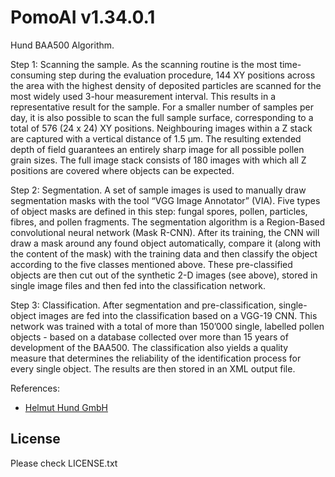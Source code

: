 # PomoAI v1.34.0.1

Hund BAA500 Algorithm.

Step 1: Scanning the sample. As the scanning routine is the most time-consuming step during the evaluation procedure, 144 XY positions across the area with the highest density of deposited particles are scanned for the most widely used 3-hour measurement interval. This results in a representative result for the sample. For a smaller number of samples per day, it is also possible to scan the full sample surface, corresponding to a total of 576 (24 x 24) XY positions. Neighbouring images within a Z stack are captured with a vertical distance of 1.5 µm. The resulting extended depth of field guarantees an entirely sharp image for all possible pollen grain sizes. The full image stack consists of 180 images with which all Z positions are covered where objects can be expected.

Step 2: Segmentation. A set of sample images is used to manually draw segmentation masks with the tool “VGG Image Annotator” (VIA). Five types of object masks are defined in this step: fungal spores, pollen, particles, fibres, and pollen fragments. The segmentation algorithm is a Region-Based convolutional neural network (Mask R-CNN). After its training, the CNN will draw a mask around any found object automatically, compare it (along with the content of the mask) with the training data and then classify the object according to the five classes mentioned above. These pre-classified objects are then cut out of the synthetic 2-D images (see above), stored in single image files and then fed into the classification network.

Step 3: Classification. After segmentation and pre-classification, single-object images are fed into the classification based on a VGG-19 CNN. This network was trained with a total of more than 150’000 single, labelled pollen objects - based on a database collected over more than 15 years of development of the BAA500.
The classification also yields a quality measure that determines the reliability of the identification process for every single object. The results are then stored in an XML output file. 

References:
- [Helmut Hund GmbH](https://www.hund.de)


## License
Please check LICENSE.txt
